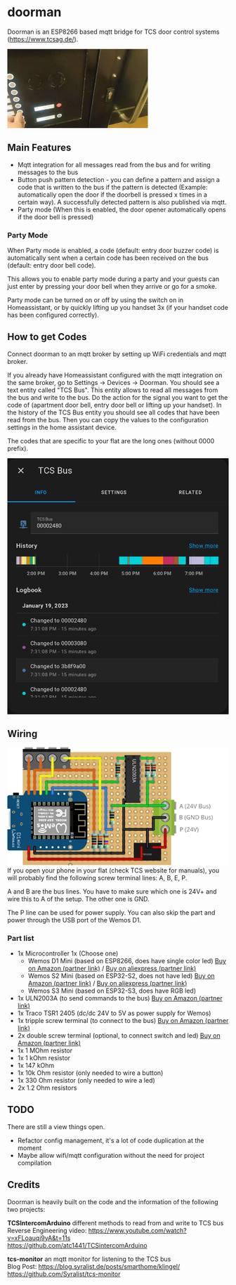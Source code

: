 # doorman

Doorman is an ESP8266 based mqtt bridge for TCS door control systems (<https://www.tcsag.de/>).

![doorman opener](doc/doorman.gif)

## Main Features

* Mqtt integration for all messages read from the bus and for writing messages to the bus
* Button push pattern detection - you can define a pattern and assign a code that is written to the bus if the pattern is detected (Example: automatically open the door if the doorbell is pressed x times in a certain way). A successfully detected pattern is also published via mqtt.
* Party mode (When this is enabled, the door opener automatically opens if the door bell is pressed)

### Party Mode

When Party mode is enabled, a code (default: entry door buzzer code) is automatically sent when a certain code has been received on the bus (default: entry door bell code).

This allows you to enable party mode during a party and your guests can just enter by pressing your door bell when they arrive or go for a smoke.

Party mode can be turned on or off by using the switch on in Homeassistant, or by quickly lifting up you handset 3x (if your handset code has been configured correctly).

## How to get Codes

Connect doorman to an mqtt broker by setting up WiFi credentials and mqtt broker.

If you already have Homeassistant configured with the mqtt integration on the same broker, go to Settings -> Devices -> Doorman. You should see a text entity called "TCS Bus". This entity allows to read all messages from the bus and write to the bus. Do the action for the signal you want to get the code of (apartment door bell, entry door bell or lifting up your handset). In the history of the TCS Bus entity you should see all codes that have been read from the bus. Then you can copy the values to the configuration settings in the home assistant device.

The codes that are specific to your flat are the long ones (without 0000 prefix).

![TCS Bus](doc/tcsbus.png)

## Wiring

![wiring](doc/wiring.svg)
If you open your phone in your flat (check TCS website for manuals), you will probably find the following screw terminal lines: A, B, E, P. 

A and B are the bus lines. You have to make sure which one is 24V+ and wire this to A of the setup. The other one is GND. 

The P line can be used for power supply. You can also skip the part and power through the USB port of the Wemos D1. 

### Part list

* 1x Microcontroller 1x (Choose one)
  * Wemos D1 Mini (based on ESP8266, does have single color led) [Buy on Amazon (partner link)](https://amzn.to/3VmqxsN) / [Buy on aliexpress (partner link)](https://s.click.aliexpress.com/e/_Dkct0Yl)
  * Wemos S2 Mini (based on ESP32-S2, does not have led) [Buy on Amazon (partner link)](https://amzn.to/3nkMbRq) / [Buy on aliexpress (partner link)](https://s.click.aliexpress.com/e/_Dnoy8df)
  * Wemos S3 Mini (based on ESP32-S3, does have RGB led)
* 1x ULN2003A (to send commands to the bus) [Buy on Amazon (partner link)](https://amzn.to/48Qoq6i)
* 1x Traco TSR1 2405 (dc/dc 24V to 5V as power supply for Wemos)
* 1x tripple screw terminal (to connect to the bus) [Buy on Amazon (partner link)](https://amzn.to/3OrmcSC)
* 2x double screw terminal (optional, to connect switch and led) [Buy on Amazon (partner link)](https://amzn.to/3OrmcSC)
* 1x 1 MOhm resistor
* 1x 1 kOhm resistor
* 1x 147 kOhm
* 1x 10k Ohm resistor (only needed to wire a button)
* 1x 330 Ohm resistor (only needed to wire a led)
* 2x 1.2 Ohm resistors

## TODO

There are still a view things open.

* Refactor config management, it's a lot of code duplication at the moment
* Maybe allow wifi/mqtt configuration without the need for project compilation

## Credits

Doorman is heavily built on the code and the information of the following two projects:

**TCSIntercomArduino** different methods to read from and write to TCS bus \
Reverse Engineering video: <https://www.youtube.com/watch?v=xFLoauqj9yA&t=11s> \
<https://github.com/atc1441/TCSintercomArduino>

**tcs-monitor** an mqtt monitor for listening to the TCS bus \
Blog Post: <https://blog.syralist.de/posts/smarthome/klingel/> \
<https://github.com/Syralist/tcs-monitor>

